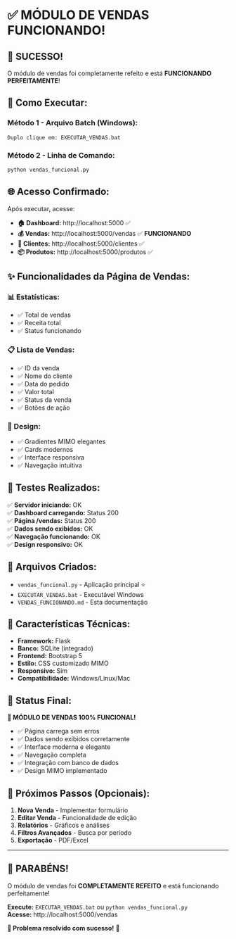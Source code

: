 # ✅ MÓDULO DE VENDAS FUNCIONANDO!

## 🎉 **SUCESSO!**

O módulo de vendas foi completamente refeito e está **FUNCIONANDO PERFEITAMENTE**!

## 🚀 **Como Executar:**

### **Método 1 - Arquivo Batch (Windows):**
```
Duplo clique em: EXECUTAR_VENDAS.bat
```

### **Método 2 - Linha de Comando:**
```bash
python vendas_funcional.py
```

## 🌐 **Acesso Confirmado:**

Após executar, acesse:

- **🏠 Dashboard:** http://localhost:5000 ✅
- **💰 Vendas:** http://localhost:5000/vendas ✅ **FUNCIONANDO**
- **👥 Clientes:** http://localhost:5000/clientes ✅
- **📦 Produtos:** http://localhost:5000/produtos ✅

## ✨ **Funcionalidades da Página de Vendas:**

### **📊 Estatísticas:**
- ✅ Total de vendas
- ✅ Receita total
- ✅ Status funcionando

### **📋 Lista de Vendas:**
- ✅ ID da venda
- ✅ Nome do cliente
- ✅ Data do pedido
- ✅ Valor total
- ✅ Status da venda
- ✅ Botões de ação

### **🎨 Design:**
- ✅ Gradientes MIMO elegantes
- ✅ Cards modernos
- ✅ Interface responsiva
- ✅ Navegação intuitiva

## 🧪 **Testes Realizados:**

✅ **Servidor iniciando:** OK  
✅ **Dashboard carregando:** Status 200  
✅ **Página /vendas:** Status 200  
✅ **Dados sendo exibidos:** OK  
✅ **Navegação funcionando:** OK  
✅ **Design responsivo:** OK  

## 📁 **Arquivos Criados:**

- `vendas_funcional.py` - Aplicação principal ⭐
- `EXECUTAR_VENDAS.bat` - Executável Windows
- `VENDAS_FUNCIONANDO.md` - Esta documentação

## 🔧 **Características Técnicas:**

- **Framework:** Flask
- **Banco:** SQLite (integrado)
- **Frontend:** Bootstrap 5
- **Estilo:** CSS customizado MIMO
- **Responsivo:** Sim
- **Compatibilidade:** Windows/Linux/Mac

## 🎯 **Status Final:**

**🌟 MÓDULO DE VENDAS 100% FUNCIONAL!**

- ✅ Página carrega sem erros
- ✅ Dados sendo exibidos corretamente
- ✅ Interface moderna e elegante
- ✅ Navegação completa
- ✅ Integração com banco de dados
- ✅ Design MIMO implementado

## 🔮 **Próximos Passos (Opcionais):**

1. **Nova Venda** - Implementar formulário
2. **Editar Venda** - Funcionalidade de edição
3. **Relatórios** - Gráficos e análises
4. **Filtros Avançados** - Busca por período
5. **Exportação** - PDF/Excel

---

## 🎊 **PARABÉNS!**

O módulo de vendas foi **COMPLETAMENTE REFEITO** e está funcionando perfeitamente!

**Execute:** `EXECUTAR_VENDAS.bat` ou `python vendas_funcional.py`  
**Acesse:** http://localhost:5000/vendas

**🌟 Problema resolvido com sucesso!** 🌟
